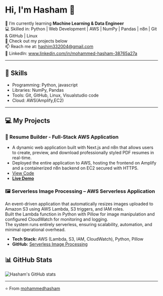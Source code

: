 # Hi, I'm Hasham 👋

🌱 I’m currently learning **Machine Learning & Data Engineer**  
💻 Skilled in: Python | Web Development | AWS | NumPy | Pandas | n8n | Git & GitHub | Linux  
📂 Check out my projects below  
📫 Reach me at: hashim332004@gmail.com  
🔗 LinkedIn: www.linkedin.com/in/mohammed-hasham-38765a27a

---

## 🚀 Skills
- Programming: Python, javascript
- Libraries: NumPy, Pandas
- Tools: Git, GitHub, Linux, Visualstudio code
- Cloud: AWS(Amplify,EC2) 

---

## 💻 My Projects
### 🚀 Resume Builder - Full-Stack AWS Application
- A dynamic web application built with Next.js and n8n that allows users to create, preview, and download professionally styled PDF resumes in real-time.
- Deployed the entire application to AWS, hosting the frontend on Amplify and a containerized n8n backend on EC2 secured with HTTPS.
- [View Code](https://github.com/Hasham-03/resume-builder)
- [**Live Demo**](https://share.google/kunL76Bvq0HtMIvbR)

### 🖼️ Serverless Image Processing – AWS Serverless Application  
An event-driven application that automatically resizes images uploaded to Amazon S3 using AWS Lambda, S3 triggers, and IAM roles.  
Built the Lambda function in Python with Pillow for image manipulation and configured CloudWatch for monitoring and logging.  
The system runs entirely serverless, ensuring scalability, automation, and minimal operational overhead.

- **Tech Stack:** AWS (Lambda, S3, IAM, CloudWatch), Python, Pillow  
- **GitHub:** [Serverless Image Processing](https://github.com/Hasham-03/aws-serverless-image-resizer)



## 📊 GitHub Stats
![Hasham's GitHub stats](https://github-readme-stats.vercel.app/api?username=Hasham-03&show_icons=true&theme=radical)

---

⭐️ From [mohammedhasham](https://github.com/Hasham-03)
